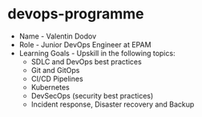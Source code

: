 # devops-programme

+ Name - Valentin Dodov
+ Role - Junior DevOps Engineer at EPAM
+ Learning Goals - Upskill in the following topics:
    - SDLC and DevOps best practices
    - Git and GitOps
    - CI/CD Pipelines
    - Kubernetes
    - DevSecOps (security best practices)
    - Incident response, Disaster recovery and Backup
